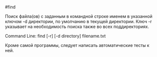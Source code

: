 #find

Поиск файла(ов) с заданным в командной строке именем в указанной ключом -d
директории, по умолчанию в текущей директории. Ключ -r указывает на необходимость
поиска также во всех поддиректориях.

Command Line: find [-r] [-d directory] filename.txt

Кроме самой программы, следует написать автоматические тесты к ней.